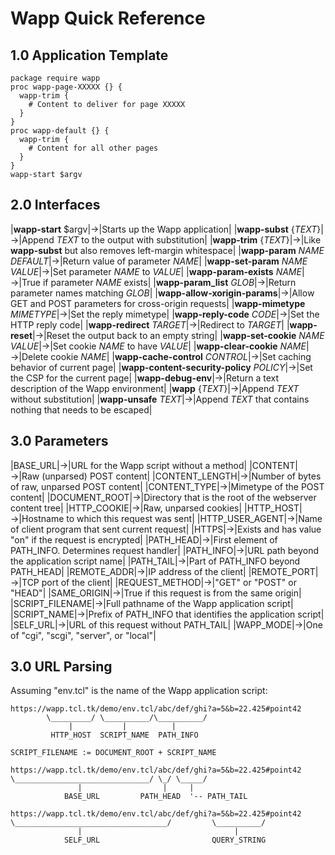 Wapp Quick Reference
====================

1.0 Application Template
------------------------

>
    package require wapp
    proc wapp-page-XXXXX {} {
      wapp-trim {
        # Content to deliver for page XXXXX
      }
    }
    proc wapp-default {} {
      wapp-trim {
        # Content for all other pages
      }
    }
    wapp-start $argv
         

2.0 Interfaces
--------------

>
|**wapp-start** $argv|&rarr;|Starts up the Wapp application|
|**wapp-subst** {_TEXT_}|&rarr;|Append _TEXT_ to the output with substitution|
|**wapp-trim** {_TEXT_}|&rarr;|Like **wapp-subst** but also removes left-margin whitespace|
|**wapp-param** _NAME_ _DEFAULT_|&rarr;|Return value of parameter _NAME_|
|**wapp-set-param** _NAME_ _VALUE_|&rarr;|Set parameter _NAME_ to _VALUE_|
|**wapp-param-exists** _NAME_|&rarr;|True if parameter _NAME_ exists|
|**wapp-param_list** _GLOB_|&rarr;|Return parameter names matching _GLOB_|
|**wapp-allow-xorigin-params**|&rarr;|Allow GET and POST parameters for cross-origin requests|
|**wapp-mimetype** _MIMETYPE_|&rarr;|Set the reply mimetype|
|**wapp-reply-code** _CODE_|&rarr;|Set the HTTP reply code|
|**wapp-redirect** _TARGET_|&rarr;|Redirect to _TARGET_|
|**wapp-reset**|&rarr;|Reset the output back to an empty string|
|**wapp-set-cookie** _NAME_ _VALUE_|&rarr;|Set cookie _NAME_ to have _VALUE_|
|**wapp-clear-cookie** _NAME_|&rarr;|Delete cookie _NAME_|
|**wapp-cache-control** _CONTROL_|&rarr;|Set caching behavior of current page|
|**wapp-content-security-policy** _POLICY_|&rarr;|Set the CSP for the current page|
|**wapp-debug-env**|&rarr;|Return a text description of the Wapp environment|
|**wapp** {_TEXT_}|&rarr;|Append _TEXT_ without substitution|
|**wapp-unsafe** _TEXT_|&rarr;|Append _TEXT_ that contains nothing that needs to be escaped|


3.0 Parameters
--------------

>
|BASE\_URL|&rarr;|URL for the Wapp script without a method|
|CONTENT|&rarr;|Raw (unparsed) POST content|
|CONTENT\_LENGTH|&rarr;|Number of bytes of raw, unparsed POST content|
|CONTENT\_TYPE|&rarr;|Mimetype of the POST content|
|DOCUMENT\_ROOT|&rarr;|Directory that is the root of the webserver content tree|
|HTTP\_COOKIE|&rarr;|Raw, unparsed cookies|
|HTTP\_HOST|&rarr;|Hostname to which this request was sent|
|HTTP\_USER\_AGENT|&rarr;|Name of client program that sent current request|
|HTTPS|&rarr;|Exists and has value "on" if the request is encrypted|
|PATH\_HEAD|&rarr;|First element of PATH\_INFO. Determines request handler|
|PATH\_INFO|&rarr;|URL path beyond the application script name|
|PATH\_TAIL|&rarr;|Part of PATH\_INFO beyond PATH\_HEAD|
|REMOTE\_ADDR|&rarr;|IP address of the client|
|REMOTE\_PORT|&rarr;|TCP port of the client|
|REQUEST\_METHOD|&rarr;|"GET" or "POST" or "HEAD"|
|SAME\_ORIGIN|&rarr;|True if this request is from the same origin|
|SCRIPT\_FILENAME|&rarr;|Full pathname of the Wapp application script|
|SCRIPT\_NAME|&rarr;|Prefix of PATH\_INFO that identifies the application script|
|SELF\_URL|&rarr;|URL of this request without PATH\_TAIL|
|WAPP\_MODE|&rarr;|One of "cgi", "scgi", "server", or "local"|

3.0 URL Parsing
---------------

Assuming "env.tcl" is the name of the Wapp application script:

>
    https://wapp.tcl.tk/demo/env.tcl/abc/def/ghi?a=5&b=22.425#point42
            \_________/ \__________/\__________/
                 |           |          |
             HTTP_HOST  SCRIPT_NAME  PATH_INFO

>
    SCRIPT_FILENAME := DOCUMENT_ROOT + SCRIPT_NAME

>
    https://wapp.tcl.tk/demo/env.tcl/abc/def/ghi?a=5&b=22.425#point42
    \______________________________/ \_/ \_____/
                   |                  |     |
                BASE_URL         PATH_HEAD  '-- PATH_TAIL     

>
    https://wapp.tcl.tk/demo/env.tcl/abc/def/ghi?a=5&b=22.425#point42
    \__________________________________/         \__________/
                   |                                  |
                SELF_URL                         QUERY_STRING
